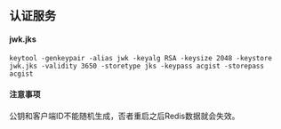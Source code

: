## 认证服务

#### jwk.jks

```
keytool -genkeypair -alias jwk -keyalg RSA -keysize 2048 -keystore jwk.jks -validity 3650 -storetype jks -keypass acgist -storepass acgist
```

#### 注意事项

公钥和客户端ID不能随机生成，否者重启之后Redis数据就会失效。
